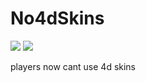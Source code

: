 # No4dSkins
[![](https://poggit.pmmp.io/shield.state/No4dSkins)](https://poggit.pmmp.io/p/No4dSkins)
[![](https://poggit.pmmp.io/shield.dl/No4dSkins)](https://poggit.pmmp.io/p/No4dSkins)

players now cant use 4d skins
